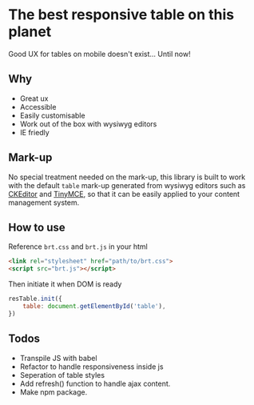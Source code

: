 # The best responsive table on this planet

Good UX for tables on mobile doesn't exist... Until now!


## Why

- Great ux
- Accessible
- Easily customisable
- Work out of the box with wysiwyg editors
- IE friedly

## Mark-up

No special treatment needed on the mark-up, this library is built to work with the default `table` mark-up generated from wysiwyg editors such as [CKEditor](https://ckeditor.com/) and [TinyMCE](https://www.tiny.cloud/), so that it can be easily applied to your content management system.


## How to use

Reference `brt.css` and `brt.js` in your html

```Html
<link rel="stylesheet" href="path/to/brt.css">
<script src="brt.js"></script>
```
Then initiate it when DOM is ready

```JavaScript
resTable.init({
    table: document.getElementById('table'),
})
```


## Todos
 - Transpile JS with babel
 - Refactor to handle responsiveness inside js
 - Seperation of table styles
 - Add refresh() function to handle ajax content.
 - Make npm package.